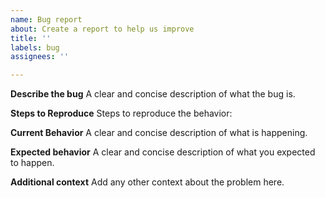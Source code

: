 ```yaml
---
name: Bug report
about: Create a report to help us improve
title: ''
labels: bug
assignees: ''

---
```


**Describe the bug**
A clear and concise description of what the bug is.

**Steps to Reproduce**
Steps to reproduce the behavior:

**Current Behavior**
A clear and concise description of what is happening.

**Expected behavior**
A clear and concise description of what you expected to happen.

**Additional context**
Add any other context about the problem here.
